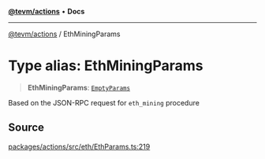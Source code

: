 [**@tevm/actions**](../README.md) • **Docs**

***

[@tevm/actions](../globals.md) / EthMiningParams

# Type alias: EthMiningParams

> **EthMiningParams**: [`EmptyParams`](EmptyParams.md)

Based on the JSON-RPC request for `eth_mining` procedure

## Source

[packages/actions/src/eth/EthParams.ts:219](https://github.com/evmts/tevm-monorepo/blob/main/packages/actions/src/eth/EthParams.ts#L219)
